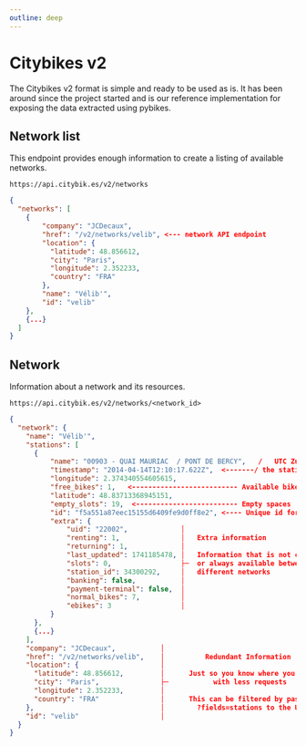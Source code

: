 ```yaml
---
outline: deep
---
```


# Citybikes v2

The Citybikes v2 format is simple and ready to be used as is. It has been
around since the project started and is our reference implementation for
exposing the data extracted using pybikes.

[GBFS endpoint]: /api/gbfs

## Network list

This endpoint provides enough information to create a listing of available
networks.

`https://api.citybik.es/v2/networks`

```json
{
  "networks": [
    {
        "company": "JCDecaux", 
        "href": "/v2/networks/velib", <--- network API endpoint
        "location": {
          "latitude": 48.856612, 
          "city": "Paris", 
          "longitude": 2.352233, 
          "country": "FRA"
        }, 
        "name": "Vélib'", 
        "id": "velib"
    },
    {...}
  ]
}
```

## Network

Information about a network and its resources.

`https://api.citybik.es/v2/networks/<network_id>`

```json
{
  "network": {
    "name": "Vélib'",
    "stations": [
      {
          "name": "00903 - QUAI MAURIAC  / PONT DE BERCY",   /   UTC Zulu timestamp of the last time
          "timestamp": "2014-04-14T12:10:17.622Z",  <-------/ the station was updated on our systems
          "longitude": 2.374340554605615,
          "free_bikes": 1,   <-------------------------- Available bikes
          "latitude": 48.83713368945151,
          "empty_slots": 19,  <------------------------- Empty spaces
          "id": "f5a551a87eec15155d6409fe9d0ff8e2", <---- Unique id for this station
          "extra": {
              "uid": "22002",             │
              "renting": 1,               │   Extra information
              "returning": 1,             │
              "last_updated": 1741185478, │   Information that is not constant
              "slots": 0,                 ├─  or always available between
              "station_id": 34300292,     │   different networks
              "banking": false,           │
              "payment-terminal": false,  │
              "normal_bikes": 7,          │
              "ebikes": 3                 │
          }
      },
      {...}
    ],
    "company": "JCDecaux",           │
    "href": "/v2/networks/velib",    │          Redundant Information
    "location": {                    │
      "latitude": 48.856612,         │      Just so you know where you are
      "city": "Paris",               ├─           with less requests
      "longitude": 2.352233,         │
      "country": "FRA"               │      This can be filtered by passing
    },                               │        ?fields=stations to the URI
    "id": "velib"                    │
  }
}
```
